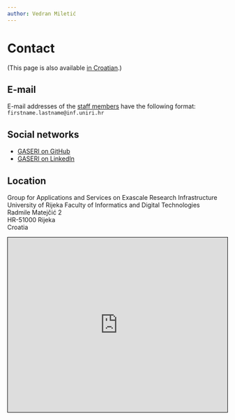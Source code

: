 ```yaml
---
author: Vedran Miletić
---
```


# Contact

(This page is also available [in Croatian](../hr/kontakt.md).)

## E-mail

E-mail addresses of the [staff members](people/index.md#staff) have the following format: `firstname.lastname@inf.uniri.hr`

## Social networks

- [GASERI on GitHub](https://github.com/gaseri)
- [GASERI on LinkedIn](https://www.linkedin.com/company/gaseri)

## Location

Group for Applications and Services on Exascale Research Infrastructure  
University of Rijeka Faculty of Informatics and Digital Technologies  
Radmile Matejčić 2  
HR-51000 Rijeka  
Croatia

<iframe src="https://www.openstreetmap.org/export/embed.html?bbox=14.465005695819857%2C45.32756626493193%2C14.46918457746506%2C45.32927471428796&amp;layer=mapnik&amp;marker=45.32842049605121%2C14.467095136642456" style="border: 1px solid black; width: 100%; height: 25rem"></iframe>
